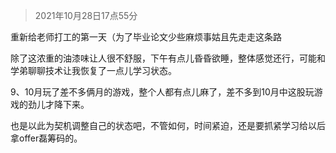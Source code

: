 > 2021年10月28日17点55分

重新给老师打工的第一天（为了毕业论文少些麻烦事姑且先走走这条路

除了这浓重的油漆味让人很不舒服，下午有点儿昏昏欲睡，整体感觉还行，可能和学弟聊聊技术让我恢复了一点儿学习状态。

9、10月玩了差不多俩月的游戏，整个人都有点儿麻了，差不多到10月中这股玩游戏的劲儿才降下来。

也是以此为契机调整自己的状态吧，不管如何，时间紧迫，还是要抓紧学习给以后拿offer磊筹码的。

